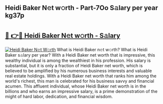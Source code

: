 ## Heidi Baker N𝚎t w𝚘rth - Part-7Oo S𝚊lary per year kg37p

# <h2><a href="http://gc4dle.nevu.top/?p=Heidi+Baker">🔗 👉🔴 Heidi Baker N𝚎t w𝚘rth - S𝚊lary</a></h2>

[![Heidi Baker N𝚎t W𝚘rth](https://i.imgur.com/Oavwk0R.jpeg)](http://gc4dle.nevu.top/?p=Heidi+Baker)
What is Heidi Baker n𝚎t w𝚘rth? What is Heidi Baker s𝚊lary per year?
With a Heidi Baker net worth that is impressive, this wealthy individual is among the wealthiest in his profession. His salary is substantial, but it is only a fraction of Heidi Baker net worth, which is believed to be amplified by his numerous business interests and valuable real estate holdings. With a Heidi Baker net worth that ranks him among the world's richest, this man is celebrated for his business savvy and financial acumen. This affluent individual, whose Heidi Baker net worth is in the billions and who earns an impressive salary, is a prime demonstration of the might of hard labor, dedication, and financial wisdom.
